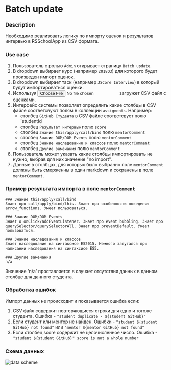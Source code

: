 # Batch update 

### Description
Необходимо реализовать логику по импорту оценок и результатов интервью в RSSchoolApp из CSV формата.

### Use case
1. Пользователь с ролью `Admin` открывает страницу `Batch update`.
2. В dropdown выбирает курс (например `2018Q3`) для которого будет произведен импорт оценок.
3. В dropdown выбирает таск (например `JSCore Interview`) в который будут импортироваться оценки.
4. Используя <input type="file"> загружет CSV файл с оценками.
5. Интерфейс системы позволяет определить какие столбцы в CSV файле соответсвуют полям в коллекции `assigments`.
   Например:
     * столбец `GitHub Студента` в CSV файле соответсвует полю `studentId
     * столбец `Результат интервью` полю `score`
     * столбец `Знание this/apply/call/bind` полю `mentorComment`
     * столбец `Знание DOM/DOM Events` полю `mentorComment`
     * столбец `Знание наследования и классов` полю `mentorComment`
     * столбец `Другие замечания` полю `mentorComment`
6. Пользователь может указать какие столбцы импортировать не нужно, выбрав для них значение "no import".
7. Данные в столбцах, для которых было выбранно поле `mentorComment` должны быть смерженны в один markdown и сохранены в поле `mentorComment`. 

### Пример результата импорта в поле `mentorComment`  
```
### Знание this/apply/call/bind
Знает про call/apply/bind/this. Знает про особенности поведения arrow_functions. Умеет пользоваться.

### Знание DOM/DOM Events
Знает о onClick/addEventListener. Знает про event bubbling. Знает про querySelector/querySelectorAll. Знает про preventDefault. Умеет пользоваться.

### Знание наследования и классов
Знает наследование на синтаксисе ES2015. Немного запутался при написании наследования на синтаксисе ES5.

### Другие замечания
n/a
```
Значение 'n/a' проставляется в случает отсутствия данных в данном столбце для данного студента.  

### Обработка ошибок
Импорт данных не происходит и показывается ошибка если:
1. CSV файл содержит повторяющиеся строки для одно и тогоже студента. Ошибка - `"student duplicate - ${student GitHub}"`
2. Если студент или ментор не найден. Ошибки - `"student ${student GitHub} not found"` или `"mentor ${mentor GitHub} not found"`
3. Если столбец score содержит не целочисленное число. Ошибка - `"student ${student GitHub}" score is not a whole number`

### Схема данных

![data scheme](http://varabei.com/public/RSSchoolApp-task.png)


